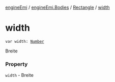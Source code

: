 [engineEmi](../../index.md) / [engineEmi.Bodies](../index.md) / [Rectangle](index.md) / [width](./width.md)

# width

`var width: `[`Number`](https://kotlinlang.org/api/latest/jvm/stdlib/kotlin/-number/index.html)

Breite

### Property

`width` - Breite